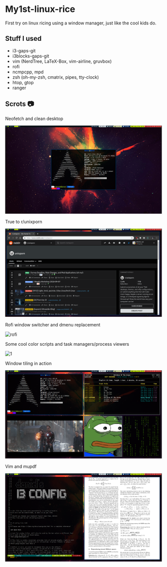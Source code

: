 # My1st-linux-rice
First try on linux ricing using a window manager, just like the cool kids do.
## Stuff I used
* i3-gaps-git
* i3blocks-gaps-git 
* vim (NerdTree, LaTeX-Box, vim-airline, gruvbox)
* rofi
* ncmpcpp, mpd 
* zsh (oh-my-zsh, cmatrix, pipes, tty-clock)
* htop, gtop 
* ranger

## Scrots :camera:

Neofetch and clean desktop

![neo](/scrots/2.png)

True to r/unixporn

![unixporn](/scrots/4.png)

Rofi window switcher and dmenu replacement

![rofi](6.png)

Some cool color scripts and task managers/process viewers

![1](1.png)

Window tiling in action

![3](/scrots/3.png)

Vim and mupdf

![vimmu](/scrots/5.png)
